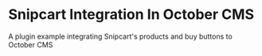 # Snipcart Integration In October CMS

A plugin example integrating Snipcart's products and buy buttons to October CMS
